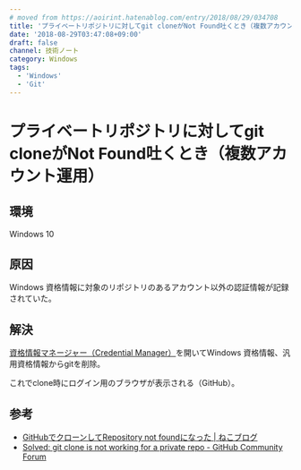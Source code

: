 ```yaml
---
# moved from https://aoirint.hatenablog.com/entry/2018/08/29/034708
title: 'プライベートリポジトリに対してgit cloneがNot Found吐くとき（複数アカウント運用）'
date: '2018-08-29T03:47:08+09:00'
draft: false
channel: 技術ノート
category: Windows
tags:
  - 'Windows'
  - 'Git'
---
```

# プライベートリポジトリに対してgit cloneがNot Found吐くとき（複数アカウント運用）

## 環境

Windows 10

## 原因

Windows 資格情報に対象のリポジトリのあるアカウント以外の認証情報が記録されていた。

## 解決

[資格情報マネージャー（Credential Manager）](https://support.microsoft.com/ja-jp/help/4026814/windows-accessing-credential-manager)を開いてWindows 資格情報、汎用資格情報からgitを削除。

これでclone時にログイン用のブラウザが表示される（GitHub）。

## 参考
- [GitHubでクローンしてRepository not foundになった | ねこブログ](https://nekosoftware.wordpress.com/2017/02/19/github%E3%81%A7%E3%82%AF%E3%83%AD%E3%83%BC%E3%83%B3%E3%81%97%E3%81%A6repository-not-found%E3%81%AB%E3%81%AA%E3%81%A3%E3%81%9F/)
- [Solved: git clone is not working for a private repo - GitHub Community Forum](https://github.community/t5/How-to-use-Git-and-GitHub/git-clone-is-not-working-for-a-private-repo/m-p/2513#M810)
